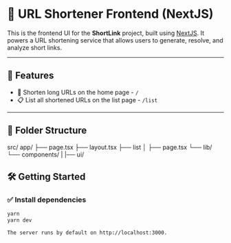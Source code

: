 # 📡 URL Shortener Frontend (NextJS)

This is the frontend UI for the **ShortLink** project, built using [NextJS](https://nextjs.org/). It powers a URL shortening service that allows users to generate, resolve, and analyze short links.

---

## 📌 Features

- 🔗 Shorten long URLs on the home page - `/`
- 📋 List all shortened URLs on the list page - `/list`

---

## 📁 Folder Structure
src/
app/
├── page.tsx
├── layout.tsx
├── list
│ ├── page.tsx
└── lib/
└── components/
| |── ui/

## 🛠️ Getting Started

### ✅ Install dependencies

```bash
yarn
yarn dev

The server runs by default on http://localhost:3000.
